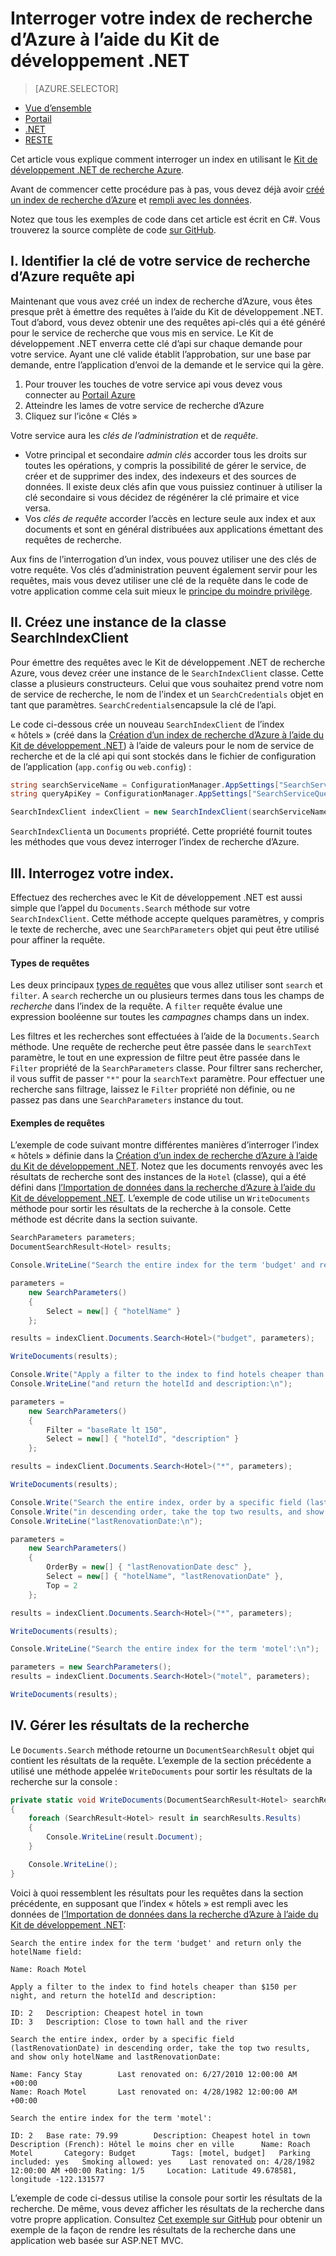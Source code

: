 <properties
    pageTitle="Interroger votre Index de recherche Azure à l’aide du Kit de développement .NET | Microsoft Azure | Service de recherche de nuage hébergé"
    description="Créer une requête de recherche dans recherche Azure et utilisez les paramètres de recherche pour filtrer et trier les résultats de recherche."
    services="search"
    manager="jhubbard"
    documentationCenter=""
    authors="brjohnstmsft"
/>

<tags
    ms.service="search"
    ms.devlang="dotnet"
    ms.workload="search"
    ms.topic="get-started-article"
    ms.tgt_pltfrm="na"
    ms.date="08/29/2016"
    ms.author="brjohnst"/>

# <a name="query-your-azure-search-index-using-the-net-sdk"></a>Interroger votre index de recherche d’Azure à l’aide du Kit de développement .NET
> [AZURE.SELECTOR]
- [Vue d’ensemble](search-query-overview.md)
- [Portail](search-explorer.md)
- [.NET](search-query-dotnet.md)
- [RESTE](search-query-rest-api.md)

Cet article vous explique comment interroger un index en utilisant le [Kit de développement .NET de recherche Azure](https://msdn.microsoft.com/library/azure/dn951165.aspx).

Avant de commencer cette procédure pas à pas, vous devez déjà avoir [créé un index de recherche d’Azure](search-what-is-an-index.md) et [rempli avec les données](search-what-is-data-import.md).

Notez que tous les exemples de code dans cet article est écrit en C#. Vous trouverez la source complète de code [sur GitHub](http://aka.ms/search-dotnet-howto).

## <a name="i-identify-your-azure-search-services-query-api-key"></a>I. Identifier la clé de votre service de recherche d’Azure requête api
Maintenant que vous avez créé un index de recherche d’Azure, vous êtes presque prêt à émettre des requêtes à l’aide du Kit de développement .NET. Tout d’abord, vous devez obtenir une des requêtes api-clés qui a été généré pour le service de recherche que vous mis en service. Le Kit de développement .NET enverra cette clé d’api sur chaque demande pour votre service. Ayant une clé valide établit l’approbation, sur une base par demande, entre l’application d’envoi de la demande et le service qui la gère.

1. Pour trouver les touches de votre service api vous devez vous connecter au [Portail Azure](https://portal.azure.com/)
2. Atteindre les lames de votre service de recherche d’Azure
3. Cliquez sur l’icône « Clés »

Votre service aura les *clés de l’administration* et de *requête*.

  - Votre principal et secondaire *admin clés* accorder tous les droits sur toutes les opérations, y compris la possibilité de gérer le service, de créer et de supprimer des index, des indexeurs et des sources de données. Il existe deux clés afin que vous puissiez continuer à utiliser la clé secondaire si vous décidez de régénérer la clé primaire et vice versa.
  - Vos *clés de requête* accorder l’accès en lecture seule aux index et aux documents et sont en général distribuées aux applications émettant des requêtes de recherche.

Aux fins de l’interrogation d’un index, vous pouvez utiliser une des clés de votre requête. Vos clés d’administration peuvent également servir pour les requêtes, mais vous devez utiliser une clé de la requête dans le code de votre application comme cela suit mieux le [principe du moindre privilège](https://en.wikipedia.org/wiki/Principle_of_least_privilege).

## <a name="ii-create-an-instance-of-the-searchindexclient-class"></a>II. Créez une instance de la classe SearchIndexClient
Pour émettre des requêtes avec le Kit de développement .NET de recherche Azure, vous devez créer une instance de le `SearchIndexClient` classe. Cette classe a plusieurs constructeurs. Celui que vous souhaitez prend votre nom de service de recherche, le nom de l’index et un `SearchCredentials` objet en tant que paramètres. `SearchCredentials`encapsule la clé de l’api.

Le code ci-dessous crée un nouveau `SearchIndexClient` de l’index « hôtels » (créé dans la [Création d’un index de recherche d’Azure à l’aide du Kit de développement .NET](search-create-index-dotnet.md)) à l’aide de valeurs pour le nom de service de recherche et de la clé api qui sont stockés dans le fichier de configuration de l’application (`app.config` ou `web.config`) :

```csharp
string searchServiceName = ConfigurationManager.AppSettings["SearchServiceName"];
string queryApiKey = ConfigurationManager.AppSettings["SearchServiceQueryApiKey"];

SearchIndexClient indexClient = new SearchIndexClient(searchServiceName, "hotels", new SearchCredentials(queryApiKey));
```

`SearchIndexClient`a un `Documents` propriété. Cette propriété fournit toutes les méthodes que vous devez interroger l’index de recherche d’Azure.

## <a name="iii-query-your-index"></a>III. Interrogez votre index.
Effectuez des recherches avec le Kit de développement .NET est aussi simple que l’appel du `Documents.Search` méthode sur votre `SearchIndexClient`. Cette méthode accepte quelques paramètres, y compris le texte de recherche, avec une `SearchParameters` objet qui peut être utilisé pour affiner la requête.

#### <a name="types-of-queries"></a>Types de requêtes
Les deux principaux [types de requêtes](search-query-overview.md#types-of-queries) que vous allez utiliser sont `search` et `filter`. A `search` recherche un ou plusieurs termes dans tous les champs de _recherche_ dans l’index de la requête. A `filter` requête évalue une expression booléenne sur toutes les _campagnes_ champs dans un index.

Les filtres et les recherches sont effectuées à l’aide de la `Documents.Search` méthode. Une requête de recherche peut être passée dans le `searchText` paramètre, le tout en une expression de filtre peut être passée dans le `Filter` propriété de la `SearchParameters` classe. Pour filtrer sans rechercher, il vous suffit de passer `"*"` pour la `searchText` paramètre. Pour effectuer une recherche sans filtrage, laissez le `Filter` propriété non définie, ou ne passez pas dans une `SearchParameters` instance du tout.

#### <a name="example-queries"></a>Exemples de requêtes

L’exemple de code suivant montre différentes manières d’interroger l’index « hôtels » définie dans la [Création d’un index de recherche d’Azure à l’aide du Kit de développement .NET](search-create-index-dotnet.md#DefineIndex). Notez que les documents renvoyés avec les résultats de recherche sont des instances de la `Hotel` (classe), qui a été défini dans [l’Importation de données dans la recherche d’Azure à l’aide du Kit de développement .NET](search-import-data-dotnet.md#HotelClass). L’exemple de code utilise un `WriteDocuments` méthode pour sortir les résultats de la recherche à la console. Cette méthode est décrite dans la section suivante.

```csharp
SearchParameters parameters;
DocumentSearchResult<Hotel> results;

Console.WriteLine("Search the entire index for the term 'budget' and return only the hotelName field:\n");

parameters =
    new SearchParameters()
    {
        Select = new[] { "hotelName" }
    };

results = indexClient.Documents.Search<Hotel>("budget", parameters);

WriteDocuments(results);

Console.Write("Apply a filter to the index to find hotels cheaper than $150 per night, ");
Console.WriteLine("and return the hotelId and description:\n");

parameters =
    new SearchParameters()
    {
        Filter = "baseRate lt 150",
        Select = new[] { "hotelId", "description" }
    };

results = indexClient.Documents.Search<Hotel>("*", parameters);

WriteDocuments(results);

Console.Write("Search the entire index, order by a specific field (lastRenovationDate) ");
Console.Write("in descending order, take the top two results, and show only hotelName and ");
Console.WriteLine("lastRenovationDate:\n");

parameters =
    new SearchParameters()
    {
        OrderBy = new[] { "lastRenovationDate desc" },
        Select = new[] { "hotelName", "lastRenovationDate" },
        Top = 2
    };

results = indexClient.Documents.Search<Hotel>("*", parameters);

WriteDocuments(results);

Console.WriteLine("Search the entire index for the term 'motel':\n");

parameters = new SearchParameters();
results = indexClient.Documents.Search<Hotel>("motel", parameters);

WriteDocuments(results);
```

## <a name="iv-handle-search-results"></a>IV. Gérer les résultats de la recherche
Le `Documents.Search` méthode retourne un `DocumentSearchResult` objet qui contient les résultats de la requête. L’exemple de la section précédente a utilisé une méthode appelée `WriteDocuments` pour sortir les résultats de la recherche sur la console :

```csharp
private static void WriteDocuments(DocumentSearchResult<Hotel> searchResults)
{
    foreach (SearchResult<Hotel> result in searchResults.Results)
    {
        Console.WriteLine(result.Document);
    }

    Console.WriteLine();
}
```

Voici à quoi ressemblent les résultats pour les requêtes dans la section précédente, en supposant que l’index « hôtels » est rempli avec les données de [l’Importation de données dans la recherche d’Azure à l’aide du Kit de développement .NET](search-import-data-dotnet.md):

```
Search the entire index for the term 'budget' and return only the hotelName field:

Name: Roach Motel

Apply a filter to the index to find hotels cheaper than $150 per night, and return the hotelId and description:

ID: 2   Description: Cheapest hotel in town
ID: 3   Description: Close to town hall and the river

Search the entire index, order by a specific field (lastRenovationDate) in descending order, take the top two results, and show only hotelName and lastRenovationDate:

Name: Fancy Stay        Last renovated on: 6/27/2010 12:00:00 AM +00:00
Name: Roach Motel       Last renovated on: 4/28/1982 12:00:00 AM +00:00

Search the entire index for the term 'motel':

ID: 2   Base rate: 79.99        Description: Cheapest hotel in town     Description (French): Hôtel le moins cher en ville      Name: Roach Motel       Category: Budget        Tags: [motel, budget]   Parking included: yes   Smoking allowed: yes    Last renovated on: 4/28/1982 12:00:00 AM +00:00 Rating: 1/5     Location: Latitude 49.678581, longitude -122.131577

```

L’exemple de code ci-dessus utilise la console pour sortir les résultats de la recherche. De même, vous devez afficher les résultats de la recherche dans votre propre application. Consultez [Cet exemple sur GitHub](https://github.com/Azure-Samples/search-dotnet-getting-started/tree/master/DotNetSample) pour obtenir un exemple de la façon de rendre les résultats de la recherche dans une application web basée sur ASP.NET MVC.
